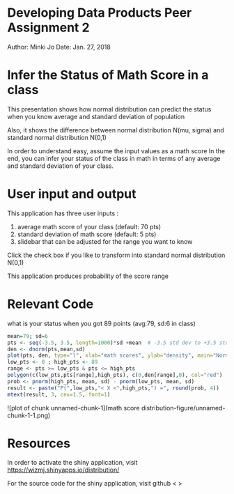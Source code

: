 Developing Data Products Peer Assignment 2
========================================================
Author: Minki Jo
Date: Jan. 27, 2018


Infer the Status of Math Score in a class
========================================================
This presentation shows how normal distribution can predict 
the status when you know average and standard deviation of population

Also, it shows the difference between normal distribution N(mu, sigma) and
standard normal distribution N(0,1)

In order to understand easy, assume the input values as a math score
In the end, you can infer your status of the class in math in terms of 
any average and standard deviation of your class.


User input and output
================================================================
This application has three user inputs :  
1) average math score of your class (default: 70 pts)  
2) standard deviation of math score (default: 5 pts)  
3) slidebar that can be adjusted for the range you want to know  

Click the check box if you like to transform into standard normal distribution N(0,1)

This application produces probability of the score range

Relevant Code 
================================================================
what is your status when you got 89 points (avg:79, sd:6 in class)


```r
mean=79; sd=6
pts <- seq(-3.5, 3.5, length=1000)*sd +mean  # -3.5 std dev to +3.5 std dev and no more than 100 points
den <- dnorm(pts,mean,sd)
plot(pts, den, type="l", xlab="math scores", ylab="density", main="Normal Distribution for math scores")
low_pts <- 0 ; high_pts <- 89
range <- pts >= low_pts & pts <= high_pts
polygon(c(low_pts,pts[range],high_pts), c(0,den[range],0), col="red")
prob <- pnorm(high_pts, mean, sd) - pnorm(low_pts, mean, sd)
result <- paste("P(",low_pts,"< X <",high_pts,") =", round(prob, 4))
mtext(result, 3, cex=1.5, font=1)       
```

![plot of chunk unnamed-chunk-1](math score distribution-figure/unnamed-chunk-1-1.png)


Resources
========================================================
In order to activate the shiny application,
visit <https://wizmj.shinyapps.io/distribution/>

For the source code for the shiny application,
visit github <  >
